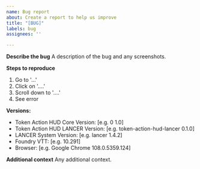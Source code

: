 ```yaml
---
name: Bug report
about: Create a report to help us improve
title: "[BUG]"
labels: bug
assignees: ''

---
```


**Describe the bug**
A description of the bug and any screenshots.

**Steps to reproduce**
1. Go to '...'
2. Click on '....'
3. Scroll down to '....'
4. See error

**Versions:**
- Token Action HUD Core Version: [e.g. 0 1.0]
- Token Action HUD LANCER Version: [e.g. token-action-hud-lancer 0.1.0]
- LANCER System Version: [e.g. lancer 1.4.2]
- Foundry VTT: [e.g. 10.291]
- Browser: [e.g. Google Chrome 108.0.5359.124]

**Additional context**
Any additional context.
